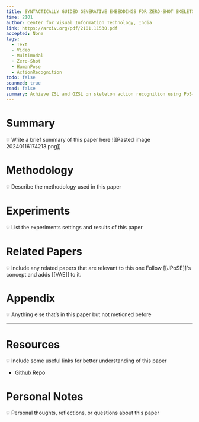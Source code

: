```yaml
---
title: SYNTACTICALLY GUIDED GENERATIVE EMBEDDINGS FOR ZERO-SHOT SKELETON ACTION RECOGNITION
time: 2101
author: Center for Visual Information Technology, India
link: https://arxiv.org/pdf/2101.11530.pdf
accepted: None
tags:
  - Text
  - Video
  - Multimodal
  - Zero-Shot
  - HumanPose
  - ActionRecognition
todo: false
scanned: true
read: false
summary: Achieve ZSL and GZSL on skeleton action recognition using PoS-specific VAE  embeddings, multimodal embedding alignment and gating module.
---
```

# Summary
💡 Write a brief summary of this paper here
![[Pasted image 20240116174213.png]]
# Methodology
💡 Describe the methodology used in this paper

# Experiments
💡 List the experiments settings and results of this paper

# Related Papers
💡 Include any related papers that are relevant to this one
Follow [[JPoSE]]'s concept and adds [[VAE]] to it.
# Appendix
💡 Anything else that’s in this paper but not metioned before

---
# Resources
💡 Include some useful links for better understanding of this paper
- [Github Repo](https://github.com/skelemoa/synse-zsl)
# Personal Notes
💡 Personal thoughts, reflections, or questions about this paper